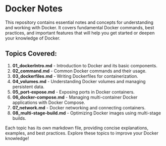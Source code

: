 # Docker Notes

This repository contains essential notes and concepts for understanding and working with Docker. It covers fundamental Docker commands, best practices, and important features that will help you get started or deepen your knowledge of Docker.

## Topics Covered:

1. **01_dockerIntro.md** - Introduction to Docker and its basic components. 
2. **02_command.md** - Common Docker commands and their usage.
3. **03_dockerfiles.md** - Writing Dockerfiles for containerization.
4. **04_volumes.md** - Understanding Docker volumes and managing persistent data.
5. **05_port-expose.md** - Exposing ports in Docker containers.
6. **06_docker-compose.md** - Managing multi-container Docker applications with Docker Compose.
7. **07_network.md** - Docker networking and connecting containers.
8. **08_multi-stage-build.md** - Optimizing Docker images using multi-stage builds.

Each topic has its own markdown file, providing concise explanations, examples, and best practices. Explore these topics to improve your Docker knowledge!
